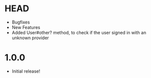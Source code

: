 HEAD
====
 - Bugfixes
 - New Features
  - Added User#other? method, to check if the user signed in with an unknown
  provider

1.0.0
=====
 - Initial release!

